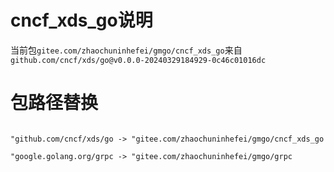 cncf_xds_go说明
=====

当前包`gitee.com/zhaochuninhefei/gmgo/cncf_xds_go`来自`github.com/cncf/xds/go@v0.0.0-20240329184929-0c46c01016dc`

# 包路径替换
```

"github.com/cncf/xds/go -> "gitee.com/zhaochuninhefei/gmgo/cncf_xds_go

"google.golang.org/grpc -> "gitee.com/zhaochuninhefei/gmgo/grpc

```


